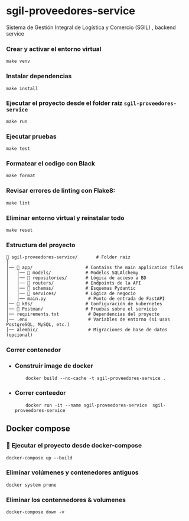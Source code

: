 # sgil-proveedores-service
Sistema de Gestión Integral de Logística y Comercio (SGIL) , backend service


### Crear y activar el entorno virtual
```
make venv
```

### Instalar dependencias

```
make install
```

### Ejecutar el proyecto desde el folder raiz `sgil-proveedores-service`
```
make run
```

### Ejecutar pruebas
```
make test
```

### Formatear el codigo con Black
```
make format
```

### Revisar errores de linting con Flake8:
```
make lint
```

### Eliminar entorno virtual y reinstalar todo 
```
make reset
```

### Estructura del proyecto


```
📂 sgil-proveedores-service/       # Folder raiz
│
│── 📂 app/                    # Contains the main application files
│   │── 📂 models/             # Modelos SQLAlchemy
│   │── 📂 repositories/       # Lógica de acceso a BD
│   │── 📂 routers/            # Endpoints de la API
│   │── 📂 schemas/            # Esquemas Pydantic
│   │── 📂 services/           # Lógica de negocio
│   │── main.py                # Punto de entrada de FastAPI
│── 📂 k8s/                    # Configuración de kubernetes
│── 📂 Postman/                # Pruebas sobre el servicio
│── requirements.txt           # Dependencias del proyecto
│── .env                       # Variables de entorno (si usas PostgreSQL, MySQL, etc.)
│── alembic/                   # Migraciones de base de datos (opcional)
```


### Correr contenedor
 - ### Construir image de docker
    ```
        docker build --no-cache -t sgil-proveedores-service .
    ```

 - ### Correr conteedor
    ```
        docker run -it --name sgil-proveedores-service  sgil-proveedores-service
    ```


## Docker compose

### 🚀 Ejecutar el proyecto desde docker-compose
```
docker-compose up --build
```

### Eliminar volúmenes y contenedores antiguos 
```
docker system prune
```

### Eliminar los contennedores & volumenes
```
docker-compose down -v
```
